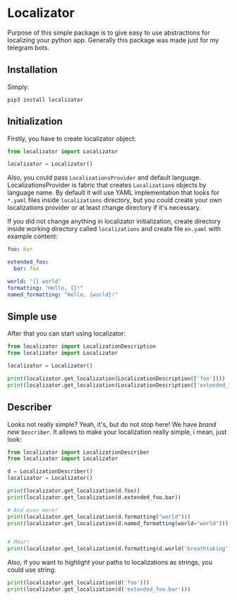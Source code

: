 # Localizator

Purpose of this simple package is to give easy to use abstractions for localizing your python app. Generally this package was made just for my telegram bots.

## Installation
Simply:
```
pip3 install localizator
```

## Initialization
Firstly, you have to create localizator object:
```Python
from localizator import Localizator

localizator = Localizator()
```

Also, you could pass `LocalizationsProvider` and default language. LocalizationsProvider is fabric that creates `Localization`s objects by language name.
By default it will use YAML implementation that looks for `*.yaml` files inside `localizations` directory, but you could create your own localizations provider or at least change directory if it's necessary.
 
If you did not change anything in localizator initialization, create directory inside working directory called `localizations` and create file `en.yaml` with example content:
```yaml
foo: bar

extended_foo:
  bar: foo

world: "{} world"
formatting: "Hello, {}!"
named_formatting: "Hello, {world}!"
```  

## Simple use

After that you can start using localizator:

```Python
from localizator import LocalizationDescription
from localizator import Localizator

localizator = Localizator()

print(localizator.get_localization(LocalizationDescription(['foo'])))
print(localizator.get_localization(LocalizationDescription(['extended_foo', 'bar'])))
```

## Describer
Looks not really simple? Yeah, it's, but do not stop here! We have _brand new_ `Describer`. It allows to make your localization really simple, i mean, just look:

```Python
from localizator import LocalizationDescriber
from localizator import Localizator

d = LocalizationDescriber()
localizator = Localizator()

print(localizator.get_localization(d.foo))
print(localizator.get_localization(d.extended_foo.bar))

# And even more!
print(localizator.get_localization(d.formatting("world")))
print(localizator.get_localization(d.named_formatting(world="world")))


# Moar!
print(localizator.get_localization(d.formatting(d.world('breathtaking'))))
```

Also, if you want to highlight your paths to localizations as strings, you could use string:
```Python
print(localizator.get_localization(d('foo')))
print(localizator.get_localization(d('extended_foo.bar')))
``` 
